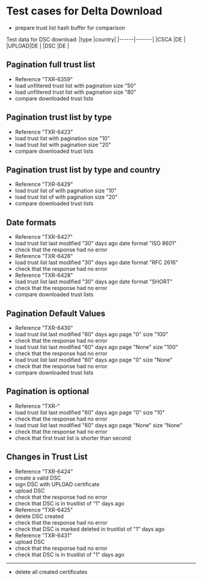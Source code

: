 # Test cases for Delta Download 

* prepare trust list hash buffer for comparison

Test data for DSC download: 
   |type  |country|
   |------|-------|
   |CSCA  |DE     |
   |UPLOAD|DE     |
   |DSC   |DE     |

## Pagination full trust list
* Reference "TXR-6359"
* load unfiltered trust list with pagination size "50"
* load unfiltered trust list with pagination size "80"
* compare downloaded trust lists

## Pagination trust list by type
* Reference "TXR-6423"
* load <type> trust list with pagination size "10"
* load <type> trust list with pagination size "20"
* compare downloaded trust lists

## Pagination trust list by type and country
* Reference "TXR-6429"
* load <type> trust list of <country> with pagination size "10"
* load <type> trust list of <country> with pagination size "20"
* compare downloaded trust lists

## Date formats 
* Reference "TXR-6427"
* load trust list last modified "30" days ago date format "ISO 8601"
* check that the response had no error
* Reference "TXR-6426"
* load trust list last modified "30" days ago date format "RFC 2616"
* check that the response had no error
* Reference "TXR-6428"
* load trust list last modified "30" days ago date format "SHORT"
* check that the response had no error
* compare downloaded trust lists

## Pagination Default Values
* Reference "TXR-6430"
* load trust list last modified "60" days ago page "0" size "100"
* check that the response had no error
* load trust list last modified "60" days ago page "None" size "100"
* check that the response had no error
* load trust list last modified "60" days ago page "0" size "None"
* check that the response had no error
* compare downloaded trust lists

## Pagination is optional
* Reference "TXR-"
* load trust list last modified "60" days ago page "0" size "10"
* check that the response had no error
* load trust list last modified "60" days ago page "None" size "None"
* check that the response had no error
* check that first trust list is shorter than second


## Changes in Trust List 
* Reference "TXR-6424"
* create a valid DSC
* sign DSC with UPLOAD certificate
* upload DSC
* check that the response had no error
* check that DSC is in trustlist of "1" days ago
* Reference "TXR-6425"
* delete DSC created
* check that the response had no error
* check that DSC is marked deleted in trustlist of "1" days ago
* Reference "TXR-6431"
* upload DSC
* check that the response had no error
* check that DSC is in trustlist of "1" days ago

___
* delete all created certificates
